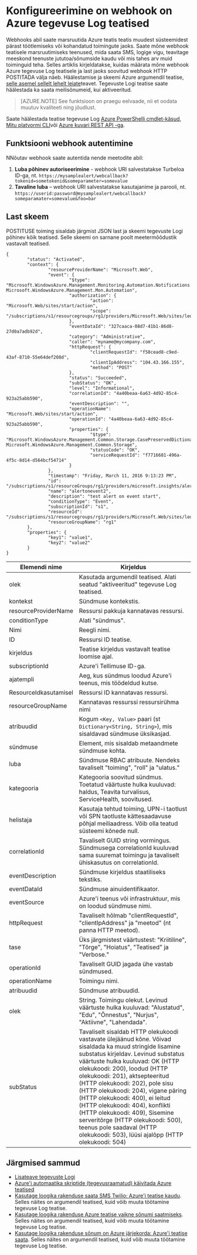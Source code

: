 <properties
    pageTitle="Konfigureerimine on webhook Azure tegevuse Log teatised | Microsoft Azure'i"
    description="Vaadake, kuidas tegevuse Log teatiste abil saate helistada webhooks. "
    authors="kamathashwin"
    manager="carolz"
    editor=""
    services="monitoring-and-diagnostics"
    documentationCenter="monitoring-and-diagnostics"/>

<tags
    ms.service="monitoring-and-diagnostics"
    ms.workload="na"
    ms.tgt_pltfrm="na"
    ms.devlang="na"
    ms.topic="article"
    ms.date="10/20/2016"
    ms.author="ashwink"/>

# <a name="configure-a-webhook-on-an-azure-activity-log-alerts"></a>Konfigureerimine on webhook on Azure tegevuse Log teatised

Webhooks abil saate marsruutida Azure teatis teatis muudest süsteemidest pärast töötlemiseks või kohandatud toimingute jaoks. Saate mõne webhook teatisele marsruutimiseks teenused, mida saata SMS, logige vigu, teavitage meeskond teenuste jututoa/sõnumside kaudu või mis tahes arv muid toiminguid teha. Selles artiklis kirjeldatakse, kuidas määrata mõne webhook Azure tegevuse Log teatisele ja last jaoks soovitud webhook HTTP POSTITADA välja näeb. Häälestamise ja skeemi Azure argumendil teatise, [selle asemel sellelt lehelt leiate](insights-webhooks-alerts.md)teavet. Tegevuste Logi teatise saate häälestada ka saata meilisõnumeid, kui aktiveeritud.

>[AZURE.NOTE] See funktsioon on praegu eelvaade, nii et oodata muutuv kvaliteeti ning jõudlust.

Saate häälestada teatise tegevuse Log [Azure PowerShelli cmdlet-käsud](insights-powershell-samples.md#create-alert-rules), [Mitu platvormi CLI](insights-cli-samples.md#work-with-alerts)või [Azure kuvari REST API -ga](https://msdn.microsoft.com/library/azure/dn933805.aspx).

## <a name="authenticating-the-webhook"></a>Funktsiooni webhook autentimine
NNõutav webhook saate autentida nende meetodite abil:

1. **Luba põhinev autoriseerimine** - webhook URI salvestatakse Turbeloa ID-ga, nt. `https://mysamplealert/webcallback?tokenid=sometokenid&someparameter=somevalue`
2.  **Tavaline luba** – webhook URI salvestatakse kasutajanime ja parooli, nt. `https://userid:password@mysamplealert/webcallback?someparamater=somevalue&foo=bar`

## <a name="payload-schema"></a>Last skeem
POSTITUSE toiming sisaldab järgmist JSON last ja skeemi tegevuste Logi põhinev kõik teatised. Selle skeemi on sarnane poolt meetermõõdustik vastavalt teatised.

```
{
        "status": "Activated",
        "context": {
                "resourceProviderName": "Microsoft.Web",
                "event": {
                        "$type": "Microsoft.WindowsAzure.Management.Monitoring.Automation.Notifications.GenericNotifications.Datacontracts.InstanceEventContext, Microsoft.WindowsAzure.Management.Mon.Automation",
                        "authorization": {
                                "action": "Microsoft.Web/sites/start/action",
                                "scope": "/subscriptions/s1/resourcegroups/rg1/providers/Microsoft.Web/sites/leoalerttest"
                        },
                        "eventDataId": "327caaca-08d7-41b1-86d8-27d0a7adb92d",
                        "category": "Administrative",
                        "caller": "myname@mycompany.com",
                        "httpRequest": {
                                "clientRequestId": "f58cead8-c9ed-43af-8710-55e64def208d",
                                "clientIpAddress": "104.43.166.155",
                                "method": "POST"
                        },
                        "status": "Succeeded",
                        "subStatus": "OK",
                        "level": "Informational",
                        "correlationId": "4a40beaa-6a63-4d92-85c4-923a25abb590",
                        "eventDescription": "",
                        "operationName": "Microsoft.Web/sites/start/action",
                        "operationId": "4a40beaa-6a63-4d92-85c4-923a25abb590",
                        "properties": {
                                "$type": "Microsoft.WindowsAzure.Management.Common.Storage.CasePreservedDictionary, Microsoft.WindowsAzure.Management.Common.Storage",
                                "statusCode": "OK",
                                "serviceRequestId": "f7716681-496a-4f5c-8d14-d564bcf54714"
                        }
                },
                "timestamp": "Friday, March 11, 2016 9:13:23 PM",
                "id": "/subscriptions/s1/resourceGroups/rg1/providers/microsoft.insights/alertrules/alertonevent2",
                "name": "alertonevent2",
                "description": "test alert on event start",
                "conditionType": "Event",
                "subscriptionId": "s1",
                "resourceId": "/subscriptions/s1/resourcegroups/rg1/providers/Microsoft.Web/sites/leoalerttest",
                "resourceGroupName": "rg1"
        },
        "properties": {
                "key1": "value1",
                "key2": "value2"
        }
}
```

|Elemendi nime       |Kirjeldus|
|---                |---|
|olek             |Kasutada argumendil teatised. Alati seatud "aktiveeritud" tegevuse Log teatised.|
|kontekst            |Sündmuse kontekstis.|
|resourceProviderName|Ressursi pakkuja kannatavas ressursi.|
|conditionType      |Alati "sündmus".|
|Nimi               |Reegli nimi.|
|ID                 |Ressursi ID teatise.|
|kirjeldus        |Teatise kirjeldus vastavalt teatise loomise ajal.|
|subscriptionId     |Azure'i Tellimuse ID-ga.|
|ajatempli          |Aeg, kus sündmus loodud Azure'i teenus, mis töödeldud kutse.|
|ResourceIdkasutamisel         |Ressursi ID kannatavas ressursi.|
|resourceGroupName  |Kannatavas ressurssi ressursirühma nimi|
|atribuudid         |Kogum `<Key, Value>` paari (st `Dictionary<String, String>`), mis sisaldavad sündmuse üksikasjad.|
|sündmuse              |Element, mis sisaldab metaandmete sündmuse kohta.|
|luba      |Sündmuse RBAC atribuute. Nendeks tavaliselt "toiming", "roll" ja "ulatus."|
|kategooria           |Kategooria soovitud sündmus. Toetatud väärtuste hulka kuuluvad: haldus, Teavita turvalisus, ServiceHealth, soovitused.|
|helistaja             |Kasutaja tehtud toiming, UPN-i taotlust või SPN taotluste kättesaadavuse põhjal meiliaadress. Võib olla teatud süsteemi kõnede null.|
|correlationId      |Tavaliselt GUID string vormingus. Sündmusega correlationId kuuluvad sama suuremat toimingu ja tavaliselt ühiskasutus on correlationId.|
|eventDescription   |Sündmuse kirjeldus staatiliseks tekstiks.|
|eventDataId        |Sündmuse ainuidentifikaator.|
|eventSource        |Azure'i teenus või infrastruktuur, mis on loodud sündmuse nimi.|
|httpRequest        |Tavaliselt hõlmab "clientRequestId", "clientIpAddress" ja "meetod" (nt panna HTTP meetod).|
|tase              |Üks järgmistest väärtustest: "Kriitiline", "Tõrge", "Hoiatus", "Teatised" ja "Verbose."|
|operationId        |Tavaliselt GUID jagada ühe vastab sündmused.|
|operationName      |Toimingu nimi.|
|atribuudid         |Sündmuse atribuudid.|
|olek             |String. Toimingu olekut. Levinud väärtuste hulka kuuluvad: "Alustatud", "Edu", "Õnnestus", "Nurjus", "Aktiivne", "Lahendada".|
|subStatus          |Tavaliselt sisaldab HTTP olekukoodi vastavate ülejäänud kõne. Võivad sisaldada ka muud stringide lisamine substatus kirjeldav. Levinud substatus väärtuste hulka kuuluvad: OK (HTTP olekukoodi: 200), loodud (HTTP olekukoodi: 201), aktsepteeritud (HTTP olekukoodi: 202), pole sisu (HTTP olekukoodi: 204), vigane päring (HTTP olekukoodi: 400), ei leitud (HTTP olekukoodi: 404), konflikti (HTTP olekukoodi: 409), Sisemine serveritõrge (HTTP olekukoodi: 500), teenus pole saadaval (HTTP olekukoodi: 503), lüüsi ajalõpp (HTTP olekukoodi: 504)|

## <a name="next-steps"></a>Järgmised sammud
- [Lisateave tegevuste Logi](monitoring-overview-activity-logs.md)
- [Azure'i automaatika skriptide (tegevusraamatud) käivitada Azure teatised](http://go.microsoft.com/fwlink/?LinkId=627081)
- [Kasutage loogika rakenduse saata SMS Twilio: Azure'i teatise kaudu](https://github.com/Azure/azure-quickstart-templates/tree/master/201-alert-to-text-message-with-logic-app). Selles näites on argumendil teatised, kuid võib muuta töötamine tegevuse Log teatise.
- [Kasutage loogika rakenduse Azure teatise vaikne sõnumi saatmiseks](https://github.com/Azure/azure-quickstart-templates/tree/master/201-alert-to-slack-with-logic-app). Selles näites on argumendil teatised, kuid võib muuta töötamine tegevuse Log teatise.
- [Kasutage loogika rakenduse sõnum on Azure järjekorda: Azure'i teatise saata](https://github.com/Azure/azure-quickstart-templates/tree/master/201-alert-to-queue-with-logic-app). Selles näites on argumendil teatised, kuid võib muuta töötamine tegevuse Log teatise.

